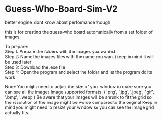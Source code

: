 # Guess-Who-Board-Sim-V2
better engine, dont know about performance though

this is for creating the guess-who board automatically from a set folder of images

To prepare:  
Step 1: Prepare the folders with the images you wanted  
Step 2: Name the images files with the name you want (keep in mind it will be used later)  
Step 3: Download the .exe file  
Step 4: Open the program and select the folder and let the program do its work  

Note: You might need to adjust the size of your window to make sure you can see all the images
Image supported formats: ('.png', '.jpg', '.jpeg', '.gif', '.bmp', '.webp')
Be aware that your images will be shrunk to fit the grid so the resolution of the image might be worse compared to the original
Keep in mind you might need to resize your window so you can see the image grid actually fits.
